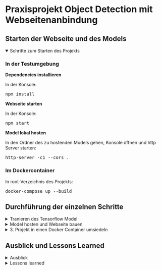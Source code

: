 # Praxisprojekt Object Detection mit Webseitenanbindung

## Starten der Webseite und des Models
<details open>
<summary>Schritte zum Starten des Projekts</summary>

### In der Testumgebung
 
**Dependencies installieren**

In der Konsole:

<pre>
npm install
</pre>

**Webseite starten**

In der Konsole:

<pre>
npm start
</pre>

**Model lokal hosten**

In den Ordner des zu hostenden Models gehen, Konsole öffnen und http Server starten:

<pre>
http-server -c1 --cors .
</pre>

### Im Dockercontainer

In root-Verzeichnis des Projekts:
<pre>
docker-compose up --build
</pre>
    
</details>

## Durchführung der einzelnen Schritte
<details>
<summary>Tranieren des Tensorflow Model</summary>

## TensorFlow Model Trainingsdokumentation

Diese Dokumentation beschreibt den Prozess des Trainierens eines TensorFlow-Models, von der Einrichtung der Entwicklungsumgebung über das Sammeln von Bildern bis hin zum Export des Models für die Verwendung in unterschiedlichen Umgebungen.

### 1. Einrichtung der Entwicklungsumgebung

Zu Beginn wird eine virtuelle Umgebung erstellt.

<pre>
python -m venv od
</pre>

Starten der virtuellen Umgebung.

<pre>
.\od\Scripts\activate
</pre>

Installieren der notwendigen Abhängigkeiten.

<pre>
python -m pip install --upgrade pip
pip install ipykernel
python -m ipykernel install --user --name=od
</pre>

Das komplette Training findet in jupyter Notebook statt. Zum starten folgendes in der virtuellen Umgebung eingeben.

<pre>
jupyter notebook
</pre>

### 2. Sammeln und Labeln der Bilder

*Wir befinden uns im Dokument [Image Collection](https://www.hosteurope.de/blog/wie-sie-mit-einer-kreativen-404-fehlerseite-und-lustigen-inhalten-punkten/).*

Hier werden die Labels festgelegt. Es werden Bilder von zwei Handgesten ("Daumen hoch" und "Daumen runter") gesammelt. Die Bilder werden mit der integrierten Webcam des Laptops aufgenommen.
*number_imgs* gibt an, wie viele Bilder aufgenommen werden sollen.

<pre>
labels = ['thumbsup', 'thumbsdown']
number_imgs = 5
</pre>

### 3. Ordnerstruktur vorbereiten

Ein spezifischer Ordnerpfad für die gesammelten Bilder wird erstellt. Bei Bedarf werden die entsprechenden Verzeichnisse angelegt.

<pre>
IMAGES_PATH = os.path.join('Tensorflow', 'workspace', 'images', 'collectedimages')
if not os.path.exists(IMAGES_PATH):
    if os.name == 'posix':
        !mkdir -p {IMAGES_PATH}
    elif os.name == 'nt':
        !mkdir {IMAGES_PATH}

for label in labels:
    path = os.path.join(IMAGES_PATH, label)
    if not os.path.exists(path):
        !mkdir {path}
</pre>

### 4. Bilderfassung

Die Webcam wird verwendet, um die Bilder für jede Geste aufzunehmen. Dabei wird für jedes Label die angegebene Anzahl an Bilder aufgezeichnet und mittels einer einzigartig generierten UUID als Name abgespeichert.

<pre>
for label in labels:
    cap = cv2.VideoCapture(0)
    print('Collecting images for {}'.format(label))
    time.sleep(5)
    for imgnum in range(number_imgs):
        print('Collecting image {}'.format(imgnum))
        ret, frame = cap.read()
        imgname = os.path.join(IMAGES_PATH,label,label+'.'+'{}.jpg'.format(str(uuid.uuid1())))
        cv2.imwrite(imgname, frame)
        cv2.imshow('frame', frame)
        time.sleep(2)

        if cv2.waitKey(1) & 0xFF == ord('q'):
            break
cap.release()
cv2.destroyAllWindows()
</pre>

### 5. Bilder annotieren

Das Tool [LabelImg](https://pypi.org/project/labelImg/) wird installiert und verwendet, um die Bilder zu beschriften und die entsprechenden Label-Daten vorzubereiten.
LabelImg ist ein grafisches Tool zur manuellen Beschriftung von Objekten in Bildern, das die Erstellung von Trainingsdaten für Bilderkennungsmodele erleichtert.

<pre>
!pip install --upgrade pyqt5 lxml
</pre>

### 6. Vorbereitung des Trainings

#### Aufteilung der Bilder

Vor der Durchführung des Tranings werden die gelabelten Bilder in die zwei Kategorien **Training** und **Test** eingeteilt.
\Tensorflow\workspace\images\train
\Tensorflow\workspace\images\test

Das Model wird auf den Trainingsdateien generiert und anhand der Testbilder evaluiert. Dies greift eine Überanpassung vorweg und gibt Aufschluss auf eine tatsächliche Effektivität des Models in der Praxis.

#### Pfade generieren

*Wir befinden uns im Dokument [Training and Detection](https://www.hosteurope.de/blog/wie-sie-mit-einer-kreativen-404-fehlerseite-und-lustigen-inhalten-punkten/).*

Als nächstes werden notwendigen Pfade und Dateinamen für das Modeltraining werden festgelegt. Dazu gehören Arbeitsverzeichnisse, Skripte, API-Modele, Annotationen und Bilder sowie Pfade für die vorab trainierten Modele.

<pre>
CUSTOM_MODEL_NAME = 'my_ssd_mobnet' 
PRETRAINED_MODEL_NAME = 'ssd_mobilenet_v2_fpnlite_320x320_coco17_tpu-8'
PRETRAINED_MODEL_URL = 'http://download.tensorflow.org/models/object_detection/tf2/20200711/ssd_mobilenet_v2_fpnlite_320x320_coco17_tpu-8.tar.gz'
</pre>

Bei *PRETRAINED_MODEL_NAME* handelt es sich um ein vortrainiertes und bewährtes TensorFlow Zoo Model. Durch den Einsatz dieses wird der Entwicklungsprozess erheblich beschleunigt.

Ich habe mich für *SSD MobileNet v2 320x320* entschieden, weil es schnell trainiert. [Hier](https://github.com/tensorflow/models/blob/master/research/object_detection/g3doc/tf2_detection_zoo.md) andere Möglichkeiten.

#### Installieren von Tensorflow Object Detection 

<pre>
if os.name=='nt':
    url="https://github.com/protocolbuffers/protobuf/releases/download/v3.15.6/protoc-3.15.6-win64.zip"
    wget.download(url)
    !move protoc-3.15.6-win64.zip {paths['PROTOC_PATH']}
    !cd {paths['PROTOC_PATH']} && tar -xf protoc-3.15.6-win64.zip
    os.environ['PATH'] += os.pathsep + os.path.abspath(os.path.join(paths['PROTOC_PATH'], 'bin'))   
    !cd Tensorflow/models/research && protoc object_detection/protos/*.proto --python_out=. && copy object_detection\\packages\\tf2\\setup.py setup.py && python setup.py build && python setup.py install
    !cd Tensorflow/models/research/slim && pip install -e .
</pre>

Durch das Verfikationskript wird kontrolliert, ob die Installation funktioniert hat.

<pre>
VERIFICATION_SCRIPT = os.path.join(paths['APIMODEL_PATH'], 'research', 'object_detection', 'builders', 'model_builder_tf2_test.py')
# Verify Installation
!python {VERIFICATION_SCRIPT}
</pre>

#### Erstellen der Label Map

Diese dient der klaren Zuordnung zwischen numerischen ID´s und den angelegten Labels. Dies vereinfacht die Interpretation der Ergebnisse.

<pre>
labels = [{'name':'ThumbsUp', 'id':1}, {'name':'ThumbsDown', 'id':2}]

with open(files['LABELMAP'], 'w') as f:
    for label in labels:
        f.write('item { \n')
        f.write('\tname:\'{}\'\n'.format(label['name']))
        f.write('\tid:{}\n'.format(label['id']))
        f.write('}\n')
</pre>


#### Erstellen der TFRecord Dateien

Dieser Prozess ist wichtig für die effiziente Datenspeicherung und -verarbeitung in TensorFlow.

<pre>
if not os.path.exists(files['TF_RECORD_SCRIPT']):
    !git clone https://github.com/nicknochnack/GenerateTFRecord {paths['SCRIPTS_PATH']}
  
!python {files['TF_RECORD_SCRIPT']} -x {os.path.join(paths['IMAGE_PATH'], 'train')} -l {files['MAP']} -o {os.path.join(paths['ANNOTATION_PATH'], 'train.record')} 
!python {files['TF_RECORD_SCRIPT']} -x {os.path.join(paths['IMAGE_PATH'], 'test')} -l {files['MAP']} -o {os.path.join(paths['ANNOTATION_PATH'], 'test.record')}
</pre>

#### Erstellen und anpassen der Model config

Hierzu wird die config des vortranierten Models kopiert und die fehlenden Pfade ergänzt.

<pre>
if os.name == 'nt':
    !copy {os.path.join(paths['PRETRAINED_MODEL_PATH'], PRETRAINED_MODEL_NAME, 'pipeline.config')} {os.path.join(paths['CHECKPOINT_PATH'])}
</pre>

#### Installieren von CUDA Toolkit

[CUDA](https://developer.nvidia.com/cuda-toolkit) kann installiert werden um trainieren auf der GPU zu ermöglichen. Dies beschleunigt den Prozess sehr. Die richtige CUDA Version hängt von der Tensorflow Version ab und kann [hier](https://www.tensorflow.org/install/source_windows) nachgeschaut werden. 

### 7. Modeltraining

Folgender Abschnitt generiert den Code, welcher das tranieren auslöst.
*num_train_steps* kann angepasst werden um die Anzahl der Traningssteps zu variieren.

<pre>
TRAINING_SCRIPT = os.path.join(paths['APIMODEL_PATH'], 'research', 'object_detection', 'model_main_tf2.py')
  
command = "python {} --model_dir={} --pipeline_config_path={} --num_train_steps=2000".format(TRAINING_SCRIPT, paths['CHECKPOINT_PATH'],files['PIPELINE_CONFIG'])
  
print(command)
</pre>

Der Command kann innerhalb von juypter oder in einer Konsole mit aktiviter Virtueller Umgebung ausgeführt werden.

### 8. Modelauswertung

[TensorBoard](https://www.tensorflow.org/tensorboard) wird verwendet, um die Trainingsfortschritte und Modelleistungen zu visualisieren.
Es wird mit Befehl innerhalb des /eval Ordners geöffnet werden

<pre>
tensorboard --logdir=.
</pre>

Die Modelleistung wird anhand von Metriken wie Precision, Recall und dem F1-Score bewertet.
Der F1-Score kann errechet werden.

<pre>
f1_score = 2 * (precision * recall) / (precision + recall)
</pre>

[Hier](/README.md#auswertung) eine ausführlichere Auswertung zwischen den Modelen.

### 9.  Erkennung anhand von Bildern

Das trainierte Model wird geladen und mit Testbildern ausgewertet, um zu visualisieren was auf einzellnen Bildern erkannt wurde.

<pre>
img = cv2.imread(IMAGE_PATH)
image_np = np.array(img)

input_tensor = tf.convert_to_tensor(np.expand_dims(image_np, 0), dtype=tf.float32)
detections = detect_fn(input_tensor)

num_detections = int(detections.pop('num_detections'))
detections = {key: value[0, :num_detections].numpy()
              for key, value in detections.items()}
detections['num_detections'] = num_detections

# detection_classes should be ints.
detections['detection_classes'] = detections['detection_classes'].astype(np.int64)

label_id_offset = 1
image_np_with_detections = image_np.copy()

viz_utils.visualize_boxes_and_labels_on_image_array(
            image_np_with_detections,
            detections['detection_boxes'],
            detections['detection_classes']+label_id_offset,
            detections['detection_scores'],
            category_index,
            use_normalized_coordinates=True,
            max_boxes_to_draw=5,
            min_score_thresh=.8,
            agnostic_mode=False)

plt.imshow(cv2.cvtColor(image_np_with_detections, cv2.COLOR_BGR2RGB))
plt.show()
</pre>

Folgende zwei Bilder kamen in der Model_v4 Iteration als Testbilder dazu. 

Hier funktioniert die Erkennung richtig.

![Erkannt](/documentation/pictures/testModelv4ThmubsDownMatch.png)

Hier wird nichts erkannt. Dies könnte an der Schärfe des Bildes, den Lichtverhältnissen oder am trainierten Model liegen.

![Nicht erkannt](/documentation/pictures/testModelv4ThmubsDownNoMatch.png)

### 10. Live-Erkennung mit der Webcam

Das Model wird in Echtzeit mit einer Webcam getestet, um die Reaktionsgeschwindigkeit und Erkennungsgenauigkeit zu überprüfen.

<pre>
cap = cv2.VideoCapture(0)
width = int(cap.get(cv2.CAP_PROP_FRAME_WIDTH))
height = int(cap.get(cv2.CAP_PROP_FRAME_HEIGHT))

while cap.isOpened(): 
    ret, frame = cap.read()
    image_np = np.array(frame)
    
    input_tensor = tf.convert_to_tensor(np.expand_dims(image_np, 0), dtype=tf.float32)
    detections = detect_fn(input_tensor)
    
    num_detections = int(detections.pop('num_detections'))
    detections = {key: value[0, :num_detections].numpy()
                  for key, value in detections.items()}
    detections['num_detections'] = num_detections

    # detection_classes should be ints.
    detections['detection_classes'] = detections['detection_classes'].astype(np.int64)

    label_id_offset = 1
    image_np_with_detections = image_np.copy()

    viz_utils.visualize_boxes_and_labels_on_image_array(
                image_np_with_detections,
                detections['detection_boxes'],
                detections['detection_classes']+label_id_offset,
                detections['detection_scores'],
                category_index,
                use_normalized_coordinates=True,
                max_boxes_to_draw=5,
                min_score_thresh=.8,
                agnostic_mode=False)

    cv2.imshow('object detection',  cv2.resize(image_np_with_detections, (800, 600)))
    
    if cv2.waitKey(10) & 0xFF == ord('q'):
        cap.release()
        cv2.destroyAllWindows()
        break
</pre>

Hier eine Erkennung mit dem **Model_v2**. Wie man sieht werden die Gesten nicht immer korrekt erkannt. Dies liegt an der Drehung der Hand, der Entfernung zur Kamera und eben auch am Model selbst. Es gibt auch falsche Erkennungen.

![examplev2gif](/documentation/pictures/evalModelv2Live.gif)

### 11. Model-Export

#### Einfrieren des Models

Das Model wird eingefroren um es exportieren zu können. Es wird vereinfacht und portabel gemacht. 

<pre>
FREEZE_SCRIPT = os.path.join(paths['APIMODEL_PATH'], 'research', 'object_detection', 'exporter_main_v2.py ')
command = "python {} --input_type=image_tensor --pipeline_config_path={} --trained_checkpoint_dir={} --output_directory={}".format(FREEZE_SCRIPT ,files['PIPELINE_CONFIG'], paths['CHECKPOINT_PATH'], paths['OUTPUT_PATH'])
</pre>
  
#### Exportieren des Models

Das Model wird exportiert, um es in anderen Umgebungen nutzen zu können, wie z.B. in einer auf Node.js basierten Webseite. In diesem Fall zu TensorFlow.js.

<pre>
!pip install tensorflowjs
command = "tensorflowjs_converter --input_format=tf_saved_model --output_node_names='detection_boxes,detection_classes,detection_features,detection_multiclass_scores,detection_scores,num_detections,raw_detection_boxes,raw_detection_scores' --output_format=tfjs_graph_model --signature_name=serving_default {} {}".format(os.path.join(paths['OUTPUT_PATH'], 'saved_model'), paths['TFJS_PATH'])
</pre>

Das Model kann im Anschluss noch für mobile Geräte in TensorFlow Lite konvertiert werden, um eine breitere Anwendbarkeit zu ermöglichen.

## Wiederholung des Vorgangs

Um das Model zu verfeiern kann der Prozess von neuem Durchlaufen werden um eine Verbesserung vorzunehmen. 
Hierzu muss man individuell schauen, ob die Veränderungen die gewünschte Verbesserung erzielt hat.

In diesem Projekt habe ich mein Model in **fünf Zyklen** erstellt.

### Bewertung der einzellnen Modele

Für dieses Projekt interessieren uns Precision, Recall und der F1-Score.

**Precision** gibt an, welcher Anteil der als positiv klassifizierten Fälle tatsächlich positiv ist. Dies ist wichtig um sicherzustellen, dass die erkannten Gesten tatsächlich korrekt sind

**Recall** misst, welcher Anteil der tatsächlichen positiven Fälle vom Model korrekt als positiv erkannt wurde. Dies ist wichtig um zu gewährleisten, dass möglichst alle relevanten Gesten vom System erkannt werden.

Der **F1-Score** ist das Mittel aus Precision und Recall und gibt ein ausgewogenes Maß für die Leistung eines Models, indem es beide Metriken berücksichtigt. Er ist besonders nützlich für die Bewertung der Gesamtleistung des Models.


### Auf welche Metriken haben wir Einfluss:


**Anzahl und Art der Bilder**: Ändern der Position der Hände, Neigen der Hände, verschiedene Lichteinstellungen, Distanz zur Kamera ändern.

**Trainingsteps**: Änderung der Anzahl um Lerneffekt zu erlauben.

**Aufteilung der Trainings und Test Kategorie**: Bilder tauschen und Gewichtung ändern.

### Auswertung

Folgend sind Diagramme mit für uns interessante Werte.

|               | Precision       | Recall        | F1-Score       | 
|:-------------:|:---------------:|:-------------:|:--------------:|
| Model_v0      | 0.7             | 0.7           | 0.7            |
| Model_v1      | 0.6609          | 0.6667        | 0.6638         |
| Model_v2      | 0.7024          | 0.7215        | 0.7118         |
| Model_v3      | 0.8089          | 0.8256        | 0.8172         |
| Model_v4      | 0.7859          | 0.8082        | 0.7969         |


|               | Anzahl Bilder   | Aufteilung Training/Test | Trainingssteps      | 
|:------------: |:---------------:| :-----------------------:| :------------------:|
| Model_v0      | 9               | 6/3        ~67/33%       | 2000                |
| Model_v1      | 41              | 33/8       ~80/20%       | 2000                |
| Model_v2      | 73              | 53/20      ~73/27%       | 2000                |
| Model_v3      | 84              | 59/25      ~70/30%       | 10000               |
| Model_v4      | 114             | 79/35      ~70/30%       | 10000               |

#### Theoretisch

Es ist eine klare Verbesserung der Modellleistung von Model_v0 bis Model_v4 erkennbar.

Die **Zunahme der Bildanzahl** hat einen **positiven Einfluss** auf die Modelleistung.
Hierbei wurde darauf geachtet, Bilder mit variablen Merkmalen zu nutzen wie Handpositionen, Entfernung und Belichtung.

Die **Aufteilung** der von **70/30** hat sich als bewährt herausgestellt.

Die **Erhöhung der Trainingssteps** hat sich als guter Faktor zu **Verbesserung des Gesamtmodels** herausgestellt. Dies wird beim Unterschied zwischen v2 und v3 deutlich.
Hier die Lernrate der Modele:
![learningrate](MSIISNG)

#### Praktisch

Nicht nur theoretisch sonder auch praktisch ist eine Verbesserung zwischen den Modelen bei der Live Kontrolle spürbar.

Durch die Zunahme von Bildern in verschiedenen Handpositionen, Entfernungen und Belichtungen ist das Model besser geworden, diese korrekt zu erkennen.


**Model_v0** Hier wird die Geste nicht erkannt.

![examplev0](/documentation/pictures/testModelv0ThmubsUpNoMatch.png)

**Model_v4** Hier wird die Geste erkannt.

![examplev4](/documentation/pictures/testModelv4ThmubsDownMatch.png)

</details>

<details>
<summary>Model hosten und Webseite bauen</summary>

## Objekterkennungsanwendung Dokumentation

### Grundlage

Die Grundlage ist eine React Webseite. TensorFlow.js und die React-Webcam-Komponente werden genutzt um Objekterkennung in Echtzeit durchzuführen. 

Erkannte Objekte auf einem Videofeed der Webcam an und bietet Benutzern die Möglichkeit, die Darstellung der Erkennungen anzupassen.

Das gehosteten Model kann leicht ausgetauscht werden.

## Grundaufgabe

### Model hosten

Um das Model lokal zu hosten wird das [http-server-Paket](https://www.npmjs.com/package/http-server) genutzt.

Installation per Befehl.

<pre>npm install -g http-server</pre>

Gestartet wird der Server aus dem lokalen Verzeichnis, in dem das Model liegt mittels Befehl.

<pre>http-server -c1 --cors .</pre>

Das Model kann dann über folgenden Code geladen werden.

<pre>const net = await tf.loadGraphModel('http://127.0.0.1:8080/model.json');</pre>

Die model.json Datei enthält Metadaten über das Modell, einschließlich der Struktur des neuronalen Netzwerks und Verweise auf weitere Dateien, die die trainierten Gewichte des Modells enthalten (die .bin-Dateien).

### Zuordnen von Boxen, Klassen und Scores

Das Model sendet acht verschiedene Arrays, für die Zuordnung und Erkennung sind für uns **Bounding Boxes**, **Klassenindizes** und **Scores** interessant.

Diese haben keine feste Zuordnung und sind bei jedem Model anders angeordnet. Es kann z.B. sein, dass sich die **Scores** bei ModelA in Array[0] und bei ModelB in Array[5] sind.
   
Deshalb müssen diese richtig zugeodrnet werden. Dies geschieht im Code

<pre>
 if ((Number.isInteger(firstElement[0])) && (Number.isInteger((firstElement[50]))) && ((firstElement[0]) <= numberOfLabels) && ((firstElement[50]) <= numberOfLabels) && (!classesIndexisCompleted)) {
              console.log("classes: ", i);
              classesIndex = i;
              classesIndexisCompleted = true;
              setLoadingProgress(currentProgress => currentProgress + 33);
            } else if (((firstElement[0] >= 0) && (firstElement[0] <= 1)) && ((firstElement[50] >= 0) && (firstElement[50] <= 1)) && (!scoresIndexisCompleted)) {
              console.log("scores: ", i);
              scoresIndex = i;
              scoresIndexisCompleted = true;
              setLoadingProgress(currentProgress => currentProgress + 33);
            } else if (firstElement[0].length === 4 && !boxesIndexisCompleted) {
              console.log("boxes: ", i);
              boxesIndex = i;
              boxesIndexisCompleted = true;
              setLoadingProgress(currentProgress => currentProgress + 33);
            }
</pre>

Die **Classes** sind immer Integer.

Die **Scores** sind positive Gleitkommazahlen,.

Die **Boxes** haben genau vier Einträge.

### Erfassen des Bildes von der Webcam und Vorbereiten für das Modell

<pre>
  const video = webcamRef.current.video
  
  const img = tf.browser.fromPixels(video);
  const resized = tf.image.resizeBilinear(img, [640, 480]);
  const casted = resized.cast('int32');
  const expanded = casted.expandDims(0);
</pre>

### Ausführen des Modells und Erhalten der Vorhersagen

<pre>
  const obj = await net.executeAsync(expanded);
</pre>

### Visualisierung

Die Visualisierung findet durch die drawRect Funktion in utilities.js statt.

5. Extra Features: Label werden anhand deren Anzahl geladen und können per Farbe verändert werden 

<pre>
  export const drawRect = (boxes, classes, scores, threshold, imgWidth, imgHeight, ctx, labelMap)=>{
        for(let i=0; i<=boxes.length; i++){
        if(boxes[i] && classes[i] && scores[i]>threshold){
            // extract variables
            const [y,x,height,width] = boxes[i]
            const text = classes[i]
            
            // styling
            ctx.strokeStyle = labelMap[text]['color']
            ctx.lineWidth = 10
            ctx.fillStyle = 'white'
            ctx.font = '30px Arial'         
            
            // drawing
            ctx.beginPath()
            ctx.fillText(labelMap[text]['name'] + ' - ' + Math.round(scores[i]*100)/100, x*imgWidth, y*imgHeight-10)
            ctx.rect(x*imgWidth, y*imgHeight, width*imgWidth/2, height*imgHeight/2);
            ctx.stroke()
        }
    }
}
</pre>

Es werden alle Erkennungen, die über dem mitgegeben *threshold* sind auf einem Canvas gezeichnet. 

Dazu wird über der gezeichneten Box noch das Label mit dem zugehörigen Score angezeigt.

## Weitere Features

### Kontextverwaltung

Mit LabelContext verwaltet die Anwendung globalen Zustand für die Labels. Dies ermöglicht eine einfache Zugriffs- und Aktualisierungsmöglichkeit der Labeldaten über die gesamte Anwendung hinweg.

### LabelList-Komponente (LabelList.js)

Ermöglicht die Anzeige und Anpassung der Labelnamen und -farben auf der rechten Seite der Webseite. Nutzt den LabelContext, um auf die aktuellen Labels zuzugreifen und bietet eine interaktive Schnittstelle zur Farbanpassung durch Klicken auf ein Label.

Labels können leicht im Code angepasst werden und werden dynamisch angezeigt.

<pre>
  const [labels, setLabels] = useState({
    1: {name: 'FirstLabel', color: 'green'},
    2: {name: 'SecondLabel', color: '#000000'},
    3: {name: 'ThirdLabel', color: 'rgb(255, 0, 0)'},
    4: {name: 'FourthLabel', color: 'blue'}
  });
</pre>

![labelsWebsite](/documentation/pictures/labelsWebsite.png)

### Ändern der Farbe der Labels

Auf das Label klicken, bei der die Anzeigefarbe geändert werden soll.

![changeLabelcolor](/documentation/pictures/changeLabelcolor.png)

Es erscheint ein Fenster in dem die neue Farbe eingegeben werden kann. Dies kann mittels des englischen Wortes, dem HEX oder RGB Wert passieren.

![changeLabelcolorDialog](/documentation/pictures/changeLabelcolorDialog.png)

![changeLabelcolorAfter](/documentation/pictures/changeLabelcolorAfter.png)

### LoadingIndicator-Komponente (LoadingIndicator.js)

Zeigt einen Ladeindikator für User Feedback an, während das Modell geladen wird. Visualisiert den Ladezustand durch einen animierten Spinner.

### ProgressCircle-Komponente (ProgressCircle.js)

Visualisiert den Fortschritt der Zuweisung von Bounding Boxes, Klassenindizes und Scores durch einen sich füllenden Kreis.

### Messages

Um weiteres visuelles Feedback zu geben können kleine Nachrichten auf verschiedenen Hintergründen angezeigt werden, welche nach fünf Sekunden wieder verschwinden.

<pre>
  useEffect(() => {
    if (displayMessage.hasMessage) {
      const timer = setTimeout(() => {
        setDisplayMessage({ hasMessage: false, message: "" , color: ""});
      }, 5000);    
      return () => clearTimeout(timer);
      }
  }, [displayMessage.hasMessage]);
</pre>

Hier ein kompletter Vorgang mit LoadingIndicator und ProgressCircle und Mesages.

![gif of loading the model and arrays](/documentation/pictures/LoadingProzzes.gif)

### StatusIndicator-Komponente (StatusIndicator.js)

Bietet dauerhaftes visuelles Feedback über den Ladezustand des Modells und die Zuweisung der Arrays auf der linken Seite der Webseite. Zeigt an, ob das Modell geladen wurde und ob die Objektboxen erfolgreich zugewiesen wurden.

![StatusIndicator](/documentation/pictures/StatusIndicator.png)
### Styling

Die Anwendung nutzt CSS für das Styling der Komponenten und des Layouts. Die Hauptstyle-Datei ist App.css, welche allgemeine Styles und Layoutanpassungen definiert.

</details>

<details>
<summary>3. Projekt in einen Docker Container umsiedeln</summary>

## Docker Dokumentation

Das Projekt umfasst zwei seperat laufende Applikationen, weshalb auch zwei Dockercontainer verwendet werden.

Um diese zu verbinden wird eine YAML Datei benutzt.

### Server Dockerfile

Liegt im *models* Ordner. Um das benutze Model zu ändern, muss der erste Ordnerpfad nach dem Copy geändert werden.

Auf dem Port 8080 kann auf Model zugegriffen werden.

<pre>
FROM node:14

RUN npm install -g http-server

WORKDIR /model

COPY /tfjsexportmy_ssd_mobnet_tuned_v4 ./

EXPOSE 8080

CMD [ "http-server", "-c1", "--cors", "." ]
</pre>

### React App Dockerfile

Hier wird die React App gebaut und auf Port 3000 zur Verfügung gestellt.

<pre>
FROM node:14

WORKDIR /app

COPY package*.json ./
RUN npm install

COPY . .

RUN npm run build

RUN npm install -g serve

EXPOSE 3000

CMD ["serve", "-s", "build", "-l", "3000"]
 </pre>

 ### YAML Datei

Die YAML Datei verbindet die beiden Docker Container und die Webseite kann auf das Model zugreifen.

<pre>
version: '3'
services:
  react-app:
    build:
      context: .
      dockerfile: Dockerfile
    ports:
      - "3000:3000"
    depends_on:
      - model-server

  model-server:
    build:
      context: ./models
      dockerfile: Dockerfile
    ports:
      - "8080:8080"
</pre>

Beide Container können nun mit einem Befehl aus der YAML Datei gestartet werden.

<pre>
docker-compose up --build
</pre>
 
</details>

## Ausblick und Lessons Learned

<details>
<summary>Ausblick</summary>

### Performanse der Webseite verbessern

Durch Optimierungen kann die Reaktionsfähigkeit der Webseite erhöht werden.

### Foto-Erkennung implementieren

Die Möglichkeit Fotos erkennen zu lassen erweitert die Funktionalität der Anwendung.

### Model weiter verfeinern

Das Model weiter trainieren und angepassen, um die Genauigkeit und Zuverlässigkeit der Vorhersagen zu erhöhen.
 
</details>

<details>
<summary>Lessons learned</summary>

### Deadlines setzen

Das setzen von Deadlines hilft die Ziele umzusetzen.

### Ziele genau definieren

Genau definierte Ziele helfen dabei das Projekt voran zu bringen und sich nicht zu verlieren.

### Aller Anfang ist schwer

Tensorflow bietet sehr viele Möglichkeiten und einen richtigen Einsteig zu finden dauert Zeit. [Tutorials](https://youtu.be/yqkISICHH-U?si=lTONW8VKqncgjjxg) von NicholasRenotte haben diesen Erleichtert.
 
</details>
